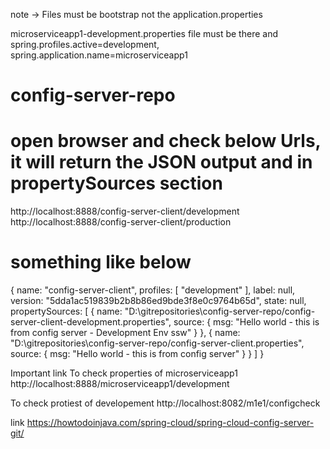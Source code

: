 note -> Files must be bootstrap not the application.properties

microserviceapp1-development.properties file must be there and spring.profiles.active=development, spring.application.name=microserviceapp1

# config-server-repo
# open browser and check below Urls, it will return the JSON output and in propertySources section
http://localhost:8888/config-server-client/development
http://localhost:8888/config-server-client/production

# something like below
{
name: "config-server-client",
profiles: [
"development"
],
label: null,
version: "5dda1ac519839b2b8b86ed9bde3f8e0c9764b65d",
state: null,
propertySources: [
{
name: "D:\gitrepositories\config-server-repo/config-server-client-development.properties",
source: {
msg: "Hello world - this is from config server - Development Env ssw"
}
},
{
name: "D:\gitrepositories\config-server-repo/config-server-client.properties",
source: {
msg: "Hello world - this is from config server"
}
}
]
}


Important link
To check properties of microserviceapp1
http://localhost:8888/microserviceapp1/development

To check protiest of developement
http://localhost:8082/m1e1/configcheck

link
https://howtodoinjava.com/spring-cloud/spring-cloud-config-server-git/